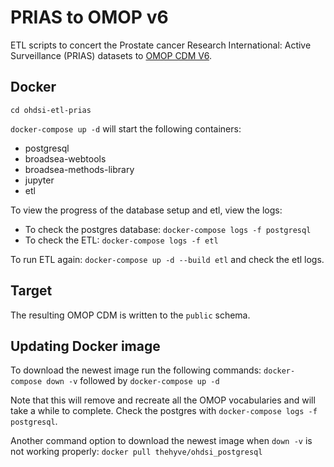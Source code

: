# PRIAS to OMOP v6
ETL scripts to concert the Prostate cancer Research International: Active Surveillance (PRIAS) datasets to [OMOP CDM V6](https://github.com/OHDSI/CommonDataModel/tree/v6.0.0).

## Docker
`cd ohdsi-etl-prias`

`docker-compose up -d` will start the following containers:
* postgresql
* broadsea-webtools
* broadsea-methods-library
* jupyter
* etl

To view the progress of the database setup and etl, view the logs:
* To check the postgres database:
`docker-compose logs -f postgresql`
* To check the ETL:
`docker-compose logs -f etl`

To run ETL again: `docker-compose up -d --build etl` and check the etl logs.


## Target
The resulting OMOP CDM is written to the `public` schema.

## Updating Docker image
To download the newest image run the following commands:
`docker-compose down -v` followed by `docker-compose up -d`

Note that this will remove and recreate all the OMOP vocabularies and will take a while to complete. Check the postgres with `docker-compose logs -f postgresql`.


Another command option to download the newest image when `down -v` is not working properly:
`docker pull thehyve/ohdsi_postgresql`